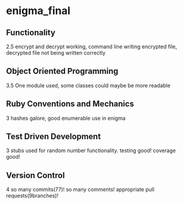 # enigma_final
## Functionality
2.5 encrypt and decrypt working, command line writing encrypted file, decrypted file not being written correctly

## Object Oriented Programming
3.5 One module used, some classes could maybe be more readable

## Ruby Conventions and Mechanics
3 hashes galore, good enumerable use in enigma

## Test Driven Development
3 stubs used for random number functionality. testing good! coverage good!

## Version Control
4 so many commits(77)! so many comments! appropriate pull requests(9branches)!
